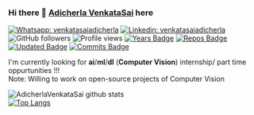 ### Hi there 👋 [Adicherla VenkataSai](https://adicherlavenkatasai.github.io/) here

<!--
**AdicherlaVenkataSai/AdicherlaVenkataSai** is a ✨ _special_ ✨ repository because its `README.md` (this file) appears on your GitHub profile.

Here are some ideas to get you started:

- 🔭 I’m currently working on ...
- 🌱 I’m currently learning ...
- 👯 I’m looking to collaborate on ...
- 🤔 I’m looking for help with ...
- 💬 Ask me about ...
- 📫 How to reach me: ...
- 😄 Pronouns: ...
- ⚡ Fun fact: ...
-->
[![Whatsapp: venkatasaiadicherla](https://img.shields.io/badge/-venkatasaiadicherla-%2325D366.svg?&flat-square&logo=whatsapp&logoColor=white&link=https://wa.me/+918008527755)](https://wa.me/+918008527755)
[![Linkedin: venkatasaiadicherla](https://img.shields.io/badge/-venkatasaiadicherla-blue?style=flat-square&logo=Linkedin&logoColor=white&link=https://www.linkedin.com/in/adicherlavenkatasai/)](https://www.linkedin.com/in/adicherlavenkatasai/)
![GitHub followers](https://img.shields.io/github/followers/adicherlavenkatasai?label=Follow&style=social) ![Profile views](https://gpvc.arturio.dev/AdicherlaVenkataSai) 
[![Years Badge](https://badges.pufler.dev/years/AdicherlaVenkataSai)](https://badges.pufler.dev/years/AdicherlaVenkataSai)
[![Repos Badge](https://badges.pufler.dev/repos/AdicherlaVenkataSai)](https://badges.pufler.dev/repos/AdicherlaVenkataSai)
[![Updated Badge](https://badges.pufler.dev/updated/AdicherlaVenkataSai/AdicherlaVenkataSai)](https://badges.pufler.dev/updated/AdicherlaVenkataSai)
[![Commits Badge](https://badges.pufler.dev/commits/monthly/AdicherlaVenkataSai)](https://badges.pufler.dev/commits/monthly/AdicherlaVenkataSai)

I'm currently looking for **ai**/**ml**/**dl** (**Computer Vision**) internship/ part time oppurtunities !!!    
Note: Willing to work on open-source projects of Computer Vision    

![AdicherlaVenkataSai github stats](https://github-readme-stats.vercel.app/api?username=AdicherlaVenkataSai&show_icons=true)    
[![Top Langs](https://github-readme-stats.vercel.app/api/top-langs/?username=AdicherlaVenkataSai&layout=compact)](https://github.com/AdicherlaVenkataSai/github-readme-stats)

<!---[![AdicherlaVenkataSai github stats](https://github-readme-stats.vercel.app/api?username=AdicherlaVenkataSai)](https://github.com/AdicherlaVenkataSai/github-readme-stats)
[![Top Langs](https://github-readme-stats.vercel.app/api/top-langs/?username=AdicherlaVenkataSai)](https://github.com/AdicherlaVenkataSai/github-readme-stats)
**Contact:** [💬](https://wa.me/+918008527755) [📫](https://www.linkedin.com/in/adicherlavenkatasai)    
**Work:** [:octocat:](https://github.com/AdicherlaVenkataSai)   
**Resume:** [📄](https://drive.google.com/file/d/1oZnQi4Wmgp8M2k-EpUDryFBEuR5i8g9q/view?usp=sharing)   

 
